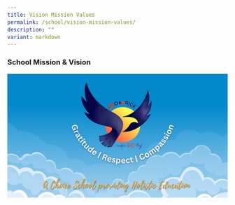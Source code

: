 ```yaml
---
title: Vision Mission Values
permalink: /school/vision-mission-values/
description: ""
variant: markdown
---
```

### School Mission & Vision
![](/images/2024/2024_mission_vission_v1.png)


